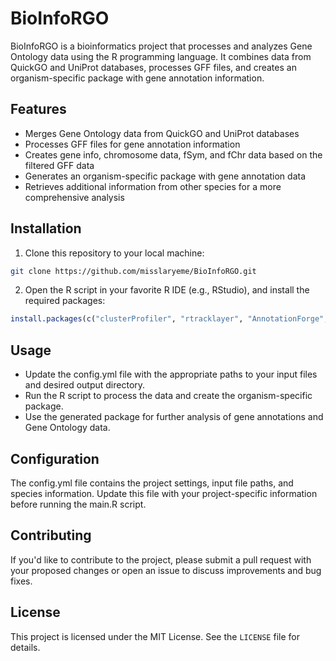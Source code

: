 # BioInfoRGO

BioInfoRGO is a bioinformatics project that processes and analyzes Gene Ontology data using the R programming language. It combines data from QuickGO and UniProt databases, processes GFF files, and creates an organism-specific package with gene annotation information.

## Features

- Merges Gene Ontology data from QuickGO and UniProt databases
- Processes GFF files for gene annotation information
- Creates gene info, chromosome data, fSym, and fChr data based on the filtered GFF data
- Generates an organism-specific package with gene annotation data
- Retrieves additional information from other species for a more comprehensive analysis

## Installation

1. Clone this repository to your local machine:

```bash
git clone https://github.com/misslaryeme/BioInfoRGO.git
```

2. Open the R script in your favorite R IDE (e.g., RStudio), and install the required packages:
```R
install.packages(c("clusterProfiler", "rtracklayer", "AnnotationForge", "yaml"))
```
## Usage

- Update the config.yml file with the appropriate paths to your input files and desired output directory.
- Run the R script to process the data and create the organism-specific package.
- Use the generated package for further analysis of gene annotations and Gene Ontology data.

## Configuration
The config.yml file contains the project settings, input file paths, and species information. Update this file with your project-specific information before running the main.R script.

## Contributing
If you'd like to contribute to the project, please submit a pull request with your proposed changes or open an issue to discuss improvements and bug fixes.

## License
This project is licensed under the MIT License. See the `LICENSE` file for details.